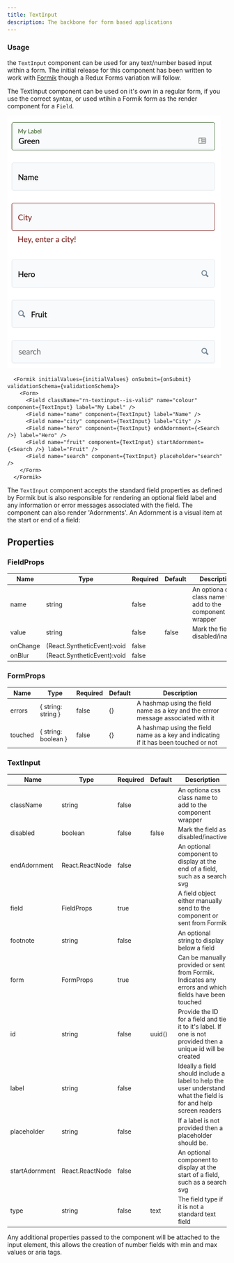 ```yaml
---
title: TextInput
description: The backbone for form based applications
---
```


### Usage

the `TextInput` component can be used for any text/number based input within a form. The initial release 
for this component has been written to work with <a href="https://jaredpalmer.com/formik/">Formik</a>
though a Redux Forms variation will follow.

The TextInput component can be used on it's own in a regular form, if you use the correct syntax, or used wtihin a Formik form as the render component for a `Field`.

<img src="images/input-examples.png" style="width: 490px"/>

```
  <Formik initialValues={initialValues} onSubmit={onSubmit} validationSchema={validationSchema}>
    <Form>
      <Field className="rn-textinput--is-valid" name="colour" component={TextInput} label="My Label" />
      <Field name="name" component={TextInput} label="Name" />
      <Field name="city" component={TextInput} label="City" />
      <Field name="hero" component={TextInput} endAdornment={<Search />} label="Hero" />
      <Field name="fruit" component={TextInput} startAdornment={<Search />} label="Fruit" />
      <Field name="search" component={TextInput} placeholder="search" />
    </Form>
  </Formik>
```

The `TextInput` component accepts the standard field properties as defined by Formik but is also
responsible for rendering an optional field label and any information or error messages associated 
with the field. The component can also render 'Adornments'. An Adornment is a visual item at the start or
end of a field:




## Properties

### FieldProps

| Name       | Type                        | Required | Default | Description                                     
| ---------- | --------------------------- | -------- | ------- | -----------
| name       | string                      | false    |         | An optiona css class name to add to the component wrapper |
| value      | string                      | false    | false   | Mark the field as disabled/inactive |
| onChange   | (React.SyntheticEvent):void | false    |         | 
| onBlur     | (React.SyntheticEvent):void | false    |         |


### FormProps

| Name       | Type                 | Required | Default | Description                                     
| ---------- | -------------------- | -------- | ------- | -----------
| errors     | { string: string }   | false    | {}      | A hashmap using the field name as a key and the errror message associated with it |
| touched    | { string: boolean }  | false    | {}      | A hashmap using the field name as a key and indicating if it has been touched or not |

### TextInput 

| Name            | Type            | Required | Default | Description                                     
| --------------- | --------------- | -------- | ------- | -----------
| className       | string          | false    |         | An optiona css class name to add to the component wrapper |
| disabled        | boolean         | false    | false   | Mark the field as disabled/inactive |
| endAdornment    | React.ReactNode | false    |         | An optional component to display at the end of a field, such as a search svg |
| field           | FieldProps      | true     |         | A field object either manually send to the component or sent from Formik |
| footnote        | string          | false    |         | An optional string to display below a field |
| form            | FormProps       | true     |         | Can be manually provided or sent from Formik. Indicates any errors and which fields have been touched |
| id              | string          | false    | uuid()  | Provide the ID for a field and tie it to it's label. If one is not provided then a unique id will be created |
| label           | string          | false    |         | Ideally a field should include a label to help the user understand what the field is for and help screen readers |
| placeholder     | string          | false    |         | If a label is not provided then a placeholder should be. |
| startAdornment  | React.ReactNode | false    |         | An optional component to display at the start of a field, such as a search svg |
| type            | string          | false    | text    | The field type if it is not a standard text field |
                                                                                 
Any additional properties passed to the component will be attached to the input element, this allows the creation of number fields with min and max values or aria tags.
